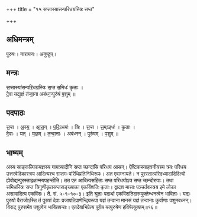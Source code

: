 +++
title = "१५ सप्तास्यासन्परिधयस्त्रिः सप्त"

+++
## अधिमन्त्रम्
पुरुषः। नारायणः। अनुष्टुप्।

## मन्त्रः
स॒प्तास्या॑सन्परि॒धय॒स्त्रिः स॒प्त स॒मिधः॑ कृ॒ताः ।  
दे॒वा यद्य॒ज्ञं त॑न्वा॒ना अब॑ध्न॒न्पुरु॑षं प॒शुम् ॥

## पदपाठः
स॒प्त । अ॒स्य॒ । आ॒स॒न् । प॒रि॒ऽधयः॑ । त्रिः । स॒प्त । स॒म्ऽइधः॑ । कृ॒ताः ।  
दे॒वाः । यत् । य॒ज्ञम् । त॒न्वा॒नाः । अब॑ध्नन् । पुरु॑षम् । प॒शुम् ॥

## भाष्यम्
अस्य साङ्कल्पिकयज्ञस्य गायत्र्यादीनि सप्त च्छन्दांसि परिधय आसन्। ऐष्टिकस्याहवनीयस्य त्रयः परिधय उत्तरवेदिकास्त्रय आदित्यश्च सप्तमः परिधिप्रतिनिधिरूपः। अत एवाम्नायते। न पुरस्तात्परिदध्यादादिदित्यो ह्येवोद्यन्पुरस्ताद्रक्षाम्स्यपहन्तीति। तत एत आदित्यसहिताः सप्त परिधयोऽत्र सप्त च्छन्दोरुपाः। तथा समिधस्त्रिः सप्त त्रिगुणीकृतसप्तसङ्ख्याका एकविंशतिः कृताः। द्वादश मासाः पञ्चर्तवस्त्रय इमे लोका असावादित्य एकविंशः। तै. सं. ५-१-१०-३। इति श्रुताः पदार्था एकविंशतिदारुयुक्तेन्धनत्वेन भाविताः। यद्यः पुरुषो वैराजोऽस्ति तं पुरुशं देवाः प्रजापतिप्राणेन्द्रियरूपा यज्ञं तन्वाना मानसं यज्ञं तन्वानाः कुर्वाणाः पशुमबध्नन्। विराट् पुरुशमेव पशुत्वेन भावितवन्तः। एतदेवाभिप्रेत्य पूर्वत्र यत्पुरुषेण हविषेत्युक्तम्॥१६॥